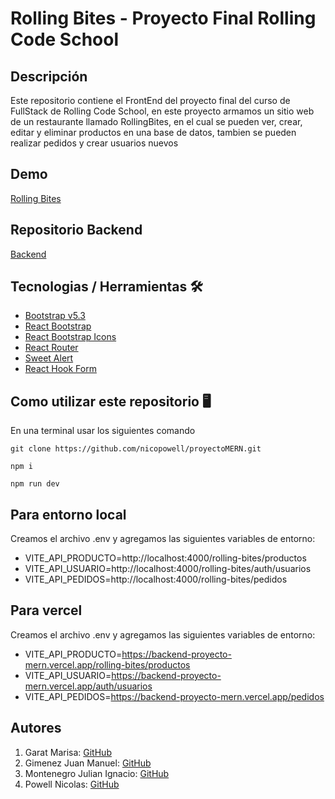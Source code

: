 # Rolling Bites - Proyecto Final Rolling Code School

## Descripción

Este repositorio contiene el FrontEnd del proyecto final del curso de FullStack de Rolling Code School, en este proyecto armamos un sitio web de un restaurante llamado RollingBites, en el cual se pueden ver, crear, editar y eliminar productos en una base de datos, tambien se pueden realizar pedidos y crear usuarios nuevos

## Demo

[Rolling Bites](https://rolling-bites.netlify.app/)

## Repositorio Backend

[Backend](https://github.com/juanmakorn/BackendProyectoMERN)

## Tecnologias / Herramientas 🛠 

- [Bootstrap v5.3](https://getbootstrap.com/)
- [React Bootstrap](https://react-bootstrap.netlify.app/)
- [React Bootstrap Icons](https://www.npmjs.com/package/react-bootstrap-icons)
- [React Router](https://reactrouter.com/)
- [Sweet Alert](https://sweetalert2.github.io/)
- [React Hook Form](https://react-hook-form.com/)

## Como utilizar este repositorio 🖥
En una terminal usar los siguientes comando

```
git clone https://github.com/nicopowell/proyectoMERN.git

npm i

npm run dev
```
## Para entorno local
Creamos el archivo .env y agregamos las siguientes variables de entorno:

- VITE_API_PRODUCTO=http://localhost:4000/rolling-bites/productos 
- VITE_API_USUARIO=http://localhost:4000/rolling-bites/auth/usuarios 
- VITE_API_PEDIDOS=http://localhost:4000/rolling-bites/pedidos
## Para vercel
Creamos el archivo .env y agregamos las siguientes variables de entorno:
- VITE_API_PRODUCTO=https://backend-proyecto-mern.vercel.app/rolling-bites/productos 
- VITE_API_USUARIO=https://backend-proyecto-mern.vercel.app/auth/usuarios 
- VITE_API_PEDIDOS=https://backend-proyecto-mern.vercel.app/pedidos

## Autores

1. Garat Marisa: [GitHub](https://github.com/Maoi11)
1. Gimenez Juan Manuel: [GitHub](https://github.com/juanmakorn)
1. Montenegro Julian Ignacio: [GitHub](https://github.com/JulianIgnacio)
1. Powell Nicolas: [GitHub](https://github.com/nicopowell)
